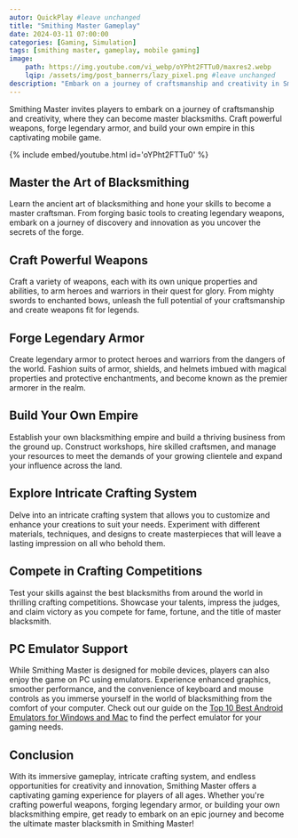 ```yaml
---
autor: QuickPlay #leave unchanged
title: "Smithing Master Gameplay"
date: 2024-03-11 07:00:00
categories: [Gaming, Simulation]
tags: [smithing master, gameplay, mobile gaming]
image: 
    path: https://img.youtube.com/vi_webp/oYPht2FTTu0/maxres2.webp 
    lqip: /assets/img/post_bannerrs/lazy_pixel.png #leave unchanged
description: "Embark on a journey of craftsmanship and creativity in Smithing Master, a captivating mobile game that challenges players to become master blacksmiths. Craft powerful weapons, forge legendary armor, and build your own empire as you rise to fame and fortune in the world of blacksmithing. Discover its immersive gameplay, intricate crafting system, and how to forge your path to success in this epic adventure."
---
```


Smithing Master invites players to embark on a journey of craftsmanship and creativity, where they can become master blacksmiths. Craft powerful weapons, forge legendary armor, and build your own empire in this captivating mobile game.

{% include embed/youtube.html id='oYPht2FTTu0' %}

## Master the Art of Blacksmithing
Learn the ancient art of blacksmithing and hone your skills to become a master craftsman. From forging basic tools to creating legendary weapons, embark on a journey of discovery and innovation as you uncover the secrets of the forge.

## Craft Powerful Weapons
Craft a variety of weapons, each with its own unique properties and abilities, to arm heroes and warriors in their quest for glory. From mighty swords to enchanted bows, unleash the full potential of your craftsmanship and create weapons fit for legends.

## Forge Legendary Armor
Create legendary armor to protect heroes and warriors from the dangers of the world. Fashion suits of armor, shields, and helmets imbued with magical properties and protective enchantments, and become known as the premier armorer in the realm.

## Build Your Own Empire
Establish your own blacksmithing empire and build a thriving business from the ground up. Construct workshops, hire skilled craftsmen, and manage your resources to meet the demands of your growing clientele and expand your influence across the land.

## Explore Intricate Crafting System
Delve into an intricate crafting system that allows you to customize and enhance your creations to suit your needs. Experiment with different materials, techniques, and designs to create masterpieces that will leave a lasting impression on all who behold them.

## Compete in Crafting Competitions
Test your skills against the best blacksmiths from around the world in thrilling crafting competitions. Showcase your talents, impress the judges, and claim victory as you compete for fame, fortune, and the title of master blacksmith.

## PC Emulator Support
While Smithing Master is designed for mobile devices, players can also enjoy the game on PC using emulators. Experience enhanced graphics, smoother performance, and the convenience of keyboard and mouse controls as you immerse yourself in the world of blacksmithing from the comfort of your computer. Check out our guide on the [Top 10 Best Android Emulators for Windows and Mac](https://quickplaymobile.github.io/posts/Top-10-Best-Android-Emulators-for-Windows-and-Mac/) to find the perfect emulator for your gaming needs.

## Conclusion
With its immersive gameplay, intricate crafting system, and endless opportunities for creativity and innovation, Smithing Master offers a captivating gaming experience for players of all ages. Whether you're crafting powerful weapons, forging legendary armor, or building your own blacksmithing empire, get ready to embark on an epic journey and become the ultimate master blacksmith in Smithing Master!

